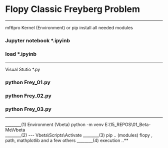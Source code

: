 # Flopy Classic Freyberg Problem 
_______________________________
mf6pro Kernel (Environment) or pip install all needed modules
###    Jupyter notebook    *.ipyinb         
###    load                *.ipyinb         
_______________________________ 
Visual Stutio              *.py 
###     python Frey_01.py
###     python Frey_02.py
###     python Frey_03.py
_______________________________ 
________(1) Environment (Vbeta)    python -m venv E:\15_REPOS\01_Beta-Me\Vbeta  
________(2) ---                    Vbeta\Scripts\Activate
________(3) pip .. (modules)       flopy , path, mathplotlib and a few others
________(4) execution ..**

